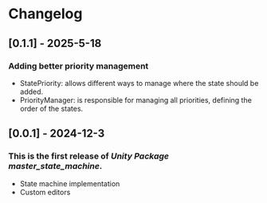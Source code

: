 ﻿# Changelog

## [0.1.1] - 2025-5-18

### Adding better priority management
- StatePriority: allows different ways to manage where the state should be added.
- PriorityManager: is responsible for managing all priorities, defining the order of the states.

## [0.0.1] - 2024-12-3

### This is the first release of *Unity Package master_state_machine*.

 - State machine implementation
 - Custom editors